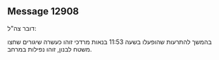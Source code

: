 ## Message 12908

דובר צה"ל:

בהמשך להתרעות שהופעלו בשעה 11:53 בנאות מרדכי זוהו כעשרה שיגורים שחצו משטח לבנון, זוהו נפילות במרחב.

